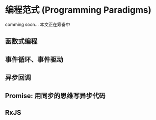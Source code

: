 # 编程范式 (Programming Paradigms)
comming soon...  本文正在筹备中

## 函数式编程

## 事件循环、事件驱动

## 异步回调

## Promise: 用同步的思维写异步代码

## RxJS
